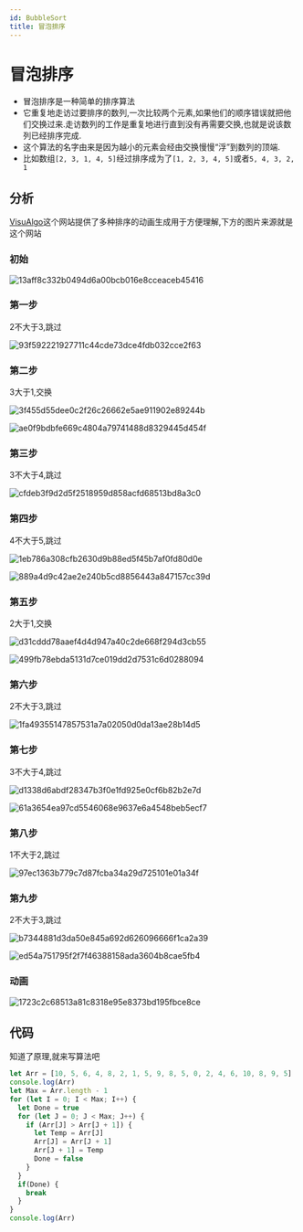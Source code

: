 ```yaml
---
id: BubbleSort
title: 冒泡排序
---
```


# 冒泡排序

* 冒泡排序是一种简单的排序算法
* 它重复地走访过要排序的数列,一次比较两个元素,如果他们的顺序错误就把他们交换过来.走访数列的工作是重复地进行直到没有再需要交换,也就是说该数列已经排序完成.
* 这个算法的名字由来是因为越小的元素会经由交换慢慢“浮”到数列的顶端.
* 比如数组`[2, 3, 1, 4, 5]`经过排序成为了`[1, 2, 3, 4, 5]`或者`5, 4, 3, 2, 1`

## 分析

[VisuAlgo](//visualgo.net/zh/sorting)这个网站提供了多种排序的动画生成用于方便理解,下方的图片来源就是这个网站

### 初始

![13aff8c332b0494d6a00bcb016e8cceaceb45416](Assets/13aff8c332b0494d6a00bcb016e8cceaceb45416.png)

### 第一步

2不大于3,跳过

![93f592221927711c44cde73dce4fdb032cce2f63](Assets/93f592221927711c44cde73dce4fdb032cce2f63.png)

### 第二步

3大于1,交换

![3f455d55dee0c2f26c26662e5ae911902e89244b](Assets/3f455d55dee0c2f26c26662e5ae911902e89244b.png)

![ae0f9bdbfe669c4804a79741488d8329445d454f](Assets/ae0f9bdbfe669c4804a79741488d8329445d454f.png)

### 第三步

3不大于4,跳过

![cfdeb3f9d2d5f2518959d858acfd68513bd8a3c0](Assets/cfdeb3f9d2d5f2518959d858acfd68513bd8a3c0.png)

### 第四步

4不大于5,跳过

![1eb786a308cfb2630d9b88ed5f45b7af0fd80d0e](Assets/1eb786a308cfb2630d9b88ed5f45b7af0fd80d0e.png)

![889a4d9c42ae2e240b5cd8856443a847157cc39d](Assets/889a4d9c42ae2e240b5cd8856443a847157cc39d.png)

### 第五步

2大于1,交换

![d31cddd78aaef4d4d947a40c2de668f294d3cb55](Assets/d31cddd78aaef4d4d947a40c2de668f294d3cb55.png)

![499fb78ebda5131d7ce019dd2d7531c6d0288094](Assets/499fb78ebda5131d7ce019dd2d7531c6d0288094.png)

### 第六步

2不大于3,跳过

![1fa49355147857531a7a02050d0da13ae28b14d5](Assets/1fa49355147857531a7a02050d0da13ae28b14d5.png)

### 第七步

3不大于4,跳过

![d1338d6abdf28347b3f0e1fd925e0cf6b82b2e7d](Assets/d1338d6abdf28347b3f0e1fd925e0cf6b82b2e7d.png)

![61a3654ea97cd5546068e9637e6a4548beb5ecf7](Assets/61a3654ea97cd5546068e9637e6a4548beb5ecf7.png)

### 第八步

1不大于2,跳过

![97ec1363b779c7d87fcba34a29d725101e01a34f](Assets/97ec1363b779c7d87fcba34a29d725101e01a34f.png)

### 第九步

2不大于3,跳过

![b7344881d3da50e845a692d626096666f1ca2a39](Assets/b7344881d3da50e845a692d626096666f1ca2a39.png)

![ed54a751795f2f7f46388158ada3604b8cae5fb4](Assets/ed54a751795f2f7f46388158ada3604b8cae5fb4.png)

### 动画

![1723c2c68513a81c8318e95e8373bd195fbce8ce](Assets/1723c2c68513a81c8318e95e8373bd195fbce8ce.gif)

## 代码

知道了原理,就来写算法吧

```js showLineNumbers
let Arr = [10, 5, 6, 4, 8, 2, 1, 5, 9, 8, 5, 0, 2, 4, 6, 10, 8, 9, 5]
console.log(Arr)
let Max = Arr.length - 1
for (let I = 0; I < Max; I++) {
  let Done = true
  for (let J = 0; J < Max; J++) {
    if (Arr[J] > Arr[J + 1]) {
      let Temp = Arr[J]
      Arr[J] = Arr[J + 1]
      Arr[J + 1] = Temp
      Done = false
    }
  }
  if(Done) {
    break
  }
}
console.log(Arr)
```

